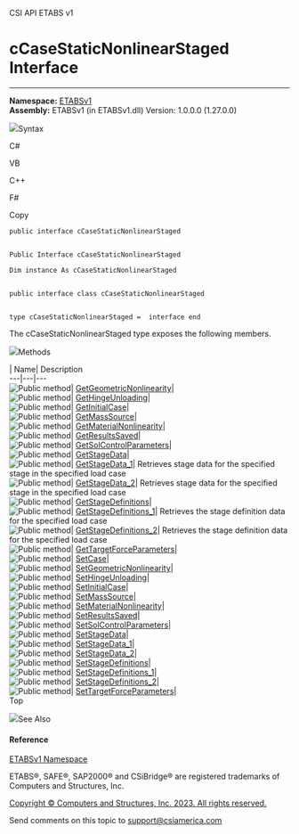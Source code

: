 ﻿

CSI API ETABS v1

# cCaseStaticNonlinearStaged Interface  
  
---  
  
**Namespace:** [ETABSv1](2780f1b8-2033-5289-2298-1cdb2a7508d9.htm)  
**Assembly:** ETABSv1 (in ETABSv1.dll) Version: 1.0.0.0 (1.27.0.0)

![](../icons/SectionExpanded.png)Syntax

C#

VB

C++

F#

Copy

    
    
    public interface cCaseStaticNonlinearStaged
    
    
    Public Interface cCaseStaticNonlinearStaged
    
    Dim instance As cCaseStaticNonlinearStaged
    
    
    public interface class cCaseStaticNonlinearStaged
    
    
    type cCaseStaticNonlinearStaged =  interface end

The cCaseStaticNonlinearStaged type exposes the following members.

![](../icons/SectionExpanded.png)Methods

| Name| Description  
---|---|---  
![Public method](../icons/pubmethod.gif)|
[GetGeometricNonlinearity](119f1686-8e34-56fe-1a12-837ee9408508.htm)|  
![Public method](../icons/pubmethod.gif)|
[GetHingeUnloading](7fc2c8a5-d398-26a2-1408-8b7d1d6fb590.htm)|  
![Public method](../icons/pubmethod.gif)|
[GetInitialCase](75188402-d930-30b3-d332-e25fbcadf54f.htm)|  
![Public method](../icons/pubmethod.gif)|
[GetMassSource](3c41dc56-7aed-8a4e-6731-6af960c3eebf.htm)|  
![Public method](../icons/pubmethod.gif)|
[GetMaterialNonlinearity](193d0d7c-c34e-d9e3-4178-061c3e3c0e8e.htm)|  
![Public method](../icons/pubmethod.gif)|
[GetResultsSaved](ffd3c8c0-24aa-a72f-66fd-3e1ba242f528.htm)|  
![Public method](../icons/pubmethod.gif)|
[GetSolControlParameters](4f90d84a-87f9-3e4f-438e-efdfbd719679.htm)|  
![Public method](../icons/pubmethod.gif)|
[GetStageData](c8b70a4c-cf92-67d2-a2e8-f00d67f568cd.htm)|  
![Public method](../icons/pubmethod.gif)|
[GetStageData_1](39237b66-a2d5-6104-399f-036c1672634e.htm)|  Retrieves stage
data for the specified stage in the specified load case  
![Public method](../icons/pubmethod.gif)|
[GetStageData_2](e7a62f45-6944-1f26-ca31-08c55389ed2b.htm)|  Retrieves stage
data for the specified stage in the specified load case  
![Public method](../icons/pubmethod.gif)|
[GetStageDefinitions](bc2c30e2-a81f-51c7-9db8-d6b8a6256160.htm)|  
![Public method](../icons/pubmethod.gif)|
[GetStageDefinitions_1](633ce791-1c9f-4278-9350-12bddac2c7ff.htm)|  Retrieves
the stage definition data for the specified load case  
![Public method](../icons/pubmethod.gif)|
[GetStageDefinitions_2](294c97c9-90c9-881e-3ec3-78b26355730a.htm)|  Retrieves
the stage definition data for the specified load case  
![Public method](../icons/pubmethod.gif)|
[GetTargetForceParameters](01fbfb22-54b2-06b0-a81e-7e444cb5fd0a.htm)|  
![Public method](../icons/pubmethod.gif)|
[SetCase](e8d6a8e9-0c66-8707-60d5-aaf804241daf.htm)|  
![Public method](../icons/pubmethod.gif)|
[SetGeometricNonlinearity](7f89fd6c-0181-0cb8-5854-da1db24c27a9.htm)|  
![Public method](../icons/pubmethod.gif)|
[SetHingeUnloading](6483d877-af45-a829-965f-cb6d0c0eb74e.htm)|  
![Public method](../icons/pubmethod.gif)|
[SetInitialCase](405fec32-48cd-a5d3-9e17-1a9dc6fac7de.htm)|  
![Public method](../icons/pubmethod.gif)|
[SetMassSource](3548f9e4-6b01-e4b2-cd42-b0d206bfff88.htm)|  
![Public method](../icons/pubmethod.gif)|
[SetMaterialNonlinearity](c1c36d69-15ab-42a4-5a41-78878a314761.htm)|  
![Public method](../icons/pubmethod.gif)|
[SetResultsSaved](40445c24-ca6a-68f0-2800-5f939b1c172d.htm)|  
![Public method](../icons/pubmethod.gif)|
[SetSolControlParameters](f8e926e8-188c-6039-bddc-cc6a455a28b2.htm)|  
![Public method](../icons/pubmethod.gif)|
[SetStageData](d15cf517-ab44-9fd9-bd3f-b127ff219f80.htm)|  
![Public method](../icons/pubmethod.gif)|
[SetStageData_1](93afd346-1131-be7c-2921-6c8b6b4cb79d.htm)|  
![Public method](../icons/pubmethod.gif)|
[SetStageData_2](44d53218-5da8-837d-b0fd-968042e4ac51.htm)|  
![Public method](../icons/pubmethod.gif)|
[SetStageDefinitions](2cff128c-67fc-a982-1c51-f79432adfd04.htm)|  
![Public method](../icons/pubmethod.gif)|
[SetStageDefinitions_1](0f61ff65-f9f9-f0c4-0434-c0b894448d5d.htm)|  
![Public method](../icons/pubmethod.gif)|
[SetStageDefinitions_2](fdd842d9-b1d8-c6ec-7eb2-e58929e3e946.htm)|  
![Public method](../icons/pubmethod.gif)|
[SetTargetForceParameters](59d51a3d-2708-6a41-dcfc-bddd709ff1b8.htm)|  
Top

![](../icons/SectionExpanded.png)See Also

#### Reference

[ETABSv1 Namespace](2780f1b8-2033-5289-2298-1cdb2a7508d9.htm)

ETABS®, SAFE®, SAP2000® and CSiBridge® are registered trademarks of Computers
and Structures, Inc.  

[Copyright © Computers and Structures, Inc. 2023. All rights
reserved.](http://www.csiamerica.com)

Send comments on this topic to
[support@csiamerica.com](mailto:support%40csiamerica.com?Subject=CSI%20API%20ETABS%20v1)

